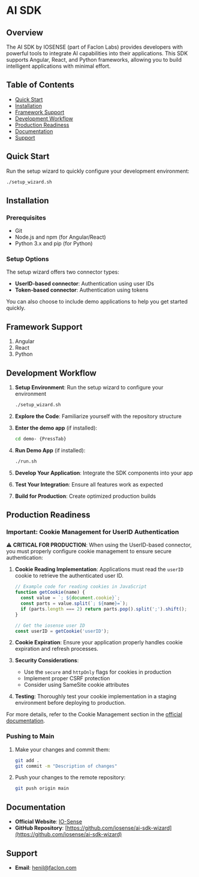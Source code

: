 # AI SDK

## Overview

The AI SDK by IOSENSE (part of Faclon Labs) provides developers with powerful tools to integrate AI capabilities into their applications. This SDK supports Angular, React, and Python frameworks, allowing you to build intelligent applications with minimal effort.

## Table of Contents

- [Quick Start](#quick-start)
- [Installation](#installation)
- [Framework Support](#framework-support)
- [Development Workflow](#development-workflow)
- [Production Readiness](#production-readiness)
- [Documentation](#documentation)
- [Support](#support)

## Quick Start

Run the setup wizard to quickly configure your development environment:

```bash
./setup_wizard.sh
```

## Installation

### Prerequisites

- Git
- Node.js and npm (for Angular/React)
- Python 3.x and pip (for Python)

### Setup Options

The setup wizard offers two connector types:
- **UserID-based connector**: Authentication using user IDs
- **Token-based connector**: Authentication using tokens

You can also choose to include demo applications to help you get started quickly.

## Framework Support

1. Angular
2. React
3. Python

## Development Workflow

1. **Setup Environment**: Run the setup wizard to configure your environment
   ```bash
   ./setup_wizard.sh
   ```

2. **Explore the Code**: Familiarize yourself with the repository structure

3. **Enter the demo app** (if installed):
   ```bash
   cd demo- {PressTab}
   ```
4. **Run Demo App** (if installed):
   ```bash
   ./run.sh
   ```
5. **Develop Your Application**: Integrate the SDK components into your app

6. **Test Your Integration**: Ensure all features work as expected

7. **Build for Production**: Create optimized production builds

## Production Readiness

### Important: Cookie Management for UserID Authentication

⚠️ **CRITICAL FOR PRODUCTION**: When using the UserID-based connector, you must properly configure cookie management to ensure secure authentication:

1. **Cookie Reading Implementation**: Applications must read the `userID` cookie to retrieve the authenticated user ID.

   ```javascript
   // Example code for reading cookies in JavaScript
   function getCookie(name) {
     const value = `; ${document.cookie}`;
     const parts = value.split(`; ${name}=`);
     if (parts.length === 2) return parts.pop().split(';').shift();
   }
   
   // Get the iosense user ID
   const userID = getCookie('userID');
   ```

2. **Cookie Expiration**: Ensure your application properly handles cookie expiration and refresh processes.

3. **Security Considerations**:
   - Use the `secure` and `httpOnly` flags for cookies in production
   - Implement proper CSRF protection
   - Consider using SameSite cookie attributes

4. **Testing**: Thoroughly test your cookie implementation in a staging environment before deploying to production.

For more details, refer to the Cookie Management section in the [official documentation](https://docs.iosense.dev/authentication/cookies).

### Pushing to Main

1. Make your changes and commit them:
   ```bash
   git add .
   git commit -m "Description of changes"
   ```

2. Push your changes to the remote repository:
   ```bash
   git push origin main
   ```

## Documentation

- **Official Website**: [IO-Sense](https://iosense.io/)
- **GitHub Repository**: [https://github.com/iosense/ai-sdk-wizard](https://github.com/iosense/ai-sdk-wizard)

## Support

- **Email**: henil@faclon.com